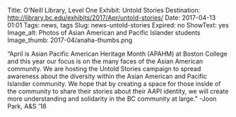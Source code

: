 Title: O'Neill Library, Level One Exhibit: Untold Stories
Destination: http://library.bc.edu/exhibits/2017/Apr/untold-stories/
Date: 2017-04-13 01:01 
Tags: news, tags 
Slug: news-untold-stories
Expired: no
ShowText: yes
Image_alt: Photos of Asian American and Pacific Islander students
Image_thumb: 2017-04/anaha-thumbs.png

“April is Asian Pacific American Heritage Month (APAHM) at Boston College and this year our focus is on the many faces of the Asian American community. We are hosting the Untold Stories campaign to spread awareness about the diversity within the Asian American and Pacific Islander community. We hope that by creating a space for those inside of the community to share their stories about their AAPI identity, we will create more understanding and solidarity in the BC community at large.” -Joon Park, A&S '18